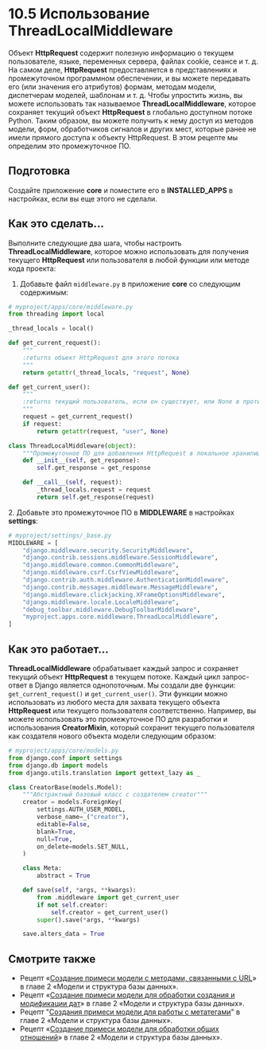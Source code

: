 # 10.5 Использование ThreadLocalMiddleware

Объект **HttpRequest** содержит полезную информацию о текущем пользователе, языке, переменных сервера, файлах cookie, сеансе и т. д. На самом деле, **HttpRequest** предоставляется в представлениях и промежуточном программном обеспечении, и вы можете передавать его (или значения его атрибутов) формам, методам модели, диспетчерам моделей, шаблонам и т. д. Чтобы упростить жизнь, вы можете использовать так называемое **ThreadLocalMiddleware**, которое сохраняет текущий объект **HttpRequest** в глобально доступном потоке Python. Таким образом, вы можете получить к нему доступ из методов модели, форм, обработчиков сигналов и других мест, которые ранее не имели прямого доступа к объекту HttpRequest. В этом рецепте мы определим это промежуточное ПО.

## Подготовка

Создайте приложение **core** и поместите его в **INSTALLED\_APPS** в настройках, если вы еще этого не сделали.

## Как это сделать...

Выполните следующие два шага, чтобы настроить **ThreadLocalMiddleware**, которое можно использовать для получения текущего **HttpRequest** или пользователя в любой функции или методе кода проекта:

1. Добавьте файл `middleware.py` в приложение **core** со следующим содержимым:

```python
# myproject/apps/core/middleware.py
from threading import local

_thread_locals = local()

def get_current_request():
    """
    :returns объект HttpRequest для этого потока
    """
    return getattr(_thread_locals, "request", None)

def get_current_user():
    """
    :returns текущий пользователь, если он существует, или None в противном случае
    """
    request = get_current_request()
    if request:
        return getattr(request, "user", None)

class ThreadLocalMiddleware(object):
    """Промежуточное ПО для добавления HttpRequest в локальное хранилище потока"""
    def __init__(self, get_response):
        self.get_response = get_response

    def __call__(self, request):
        _thread_locals.request = request
        return self.get_response(request)
```

2\. Добавьте это промежуточное ПО в **MIDDLEWARE** в настройках **settings**:

```python
# myproject/settings/_base.py
MIDDLEWARE = [
    "django.middleware.security.SecurityMiddleware",
    "django.contrib.sessions.middleware.SessionMiddleware",
    "django.middleware.common.CommonMiddleware",
    "django.middleware.csrf.CsrfViewMiddleware",
    "django.contrib.auth.middleware.AuthenticationMiddleware",
    "django.contrib.messages.middleware.MessageMiddleware",
    "django.middleware.clickjacking.XFrameOptionsMiddleware",
    "django.middleware.locale.LocaleMiddleware",
    "debug_toolbar.middleware.DebugToolbarMiddleware",
    "myproject.apps.core.middleware.ThreadLocalMiddleware",
]
```

## Как это работает...

**ThreadLocalMiddleware** обрабатывает каждый запрос и сохраняет текущий объект **HttpRequest** в текущем потоке. Каждый цикл запрос-ответ в Django является однопоточным. Мы создали две функции: `get_current_request()` и `get_current_user()`. Эти функции можно использовать из любого места для захвата текущего объекта **HttpRequest** или текущего пользователя соответственно. Например, вы можете использовать это промежуточное ПО для разработки и использования **CreatorMixin**, который сохранит текущего пользователя как создателя нового объекта модели следующим образом:

```python
# myproject/apps/core/models.py
from django.conf import settings
from django.db import models
from django.utils.translation import gettext_lazy as _

class CreatorBase(models.Model):
    """Абстрактный базовый класс с создателем creator"""
    creator = models.ForeignKey(
        settings.AUTH_USER_MODEL,
        verbose_name=_("creator"),
        editable=False,
        blank=True,
        null=True,
        on_delete=models.SET_NULL,
    )

    class Meta:
        abstract = True

    def save(self, *args, **kwargs):
        from .middleware import get_current_user
        if not self.creator:
            self.creator = get_current_user()
        super().save(*args, **kwargs)

    save.alters_data = True
```

## Смотрите также

* Рецепт «[Создание примеси модели с методами, связанными с URL](../2.-modeli-i-struktury-bd/2.2-sozdanie-miksina-modeli-s-metodami-svyazannymi-s-url.md)» в главе 2 «Модели и структура базы данных».
* Рецепт «[Создание примеси модели для обработки создания и модификации дат](../2.-modeli-i-struktury-bd/2.3-sozdanie-miksina-modeli-dlya-obrabotki-sozdaniya-i-modifikacii-dat.md)» в главе 2 «Модели и структура базы данных».
* Рецепт "[Создания примеси модели для работы с метатегами](../2.-modeli-i-struktury-bd/2.4-sozdanie-miksina-modeli-dlya-upravleniya-metategami.md)" в главе 2 «Модели и структура базы данных».
* Рецепт «[Создание примеси модели для обработки общих отношений](../2.-modeli-i-struktury-bd/2.5-sozdanie-miksina-modeli-dlya-obrabotki-obshikh-otnoshenii.md)» в главе 2 «Модели и структура базы данных».
